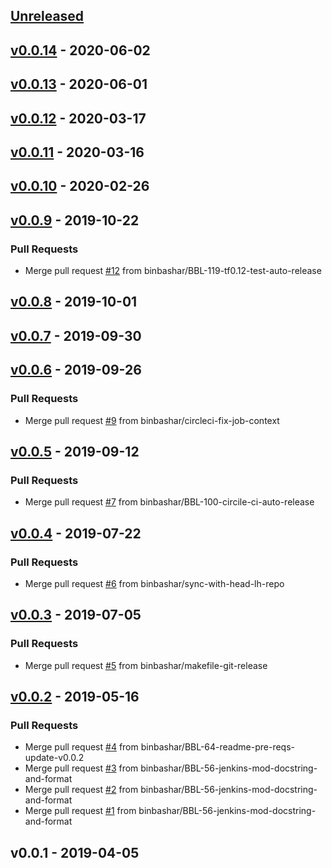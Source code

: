<a name="unreleased"></a>
## [Unreleased]


<a name="v0.0.14"></a>
## [v0.0.14] - 2020-06-02

<a name="v0.0.13"></a>
## [v0.0.13] - 2020-06-01

<a name="v0.0.12"></a>
## [v0.0.12] - 2020-03-17

<a name="v0.0.11"></a>
## [v0.0.11] - 2020-03-16

<a name="v0.0.10"></a>
## [v0.0.10] - 2020-02-26

<a name="v0.0.9"></a>
## [v0.0.9] - 2019-10-22
### Pull Requests
- Merge pull request [#12](https://github.com/binbashar/jenkins-modules/issues/12) from binbashar/BBL-119-tf0.12-test-auto-release


<a name="v0.0.8"></a>
## [v0.0.8] - 2019-10-01

<a name="v0.0.7"></a>
## [v0.0.7] - 2019-09-30

<a name="v0.0.6"></a>
## [v0.0.6] - 2019-09-26
### Pull Requests
- Merge pull request [#9](https://github.com/binbashar/jenkins-modules/issues/9) from binbashar/circleci-fix-job-context


<a name="v0.0.5"></a>
## [v0.0.5] - 2019-09-12
### Pull Requests
- Merge pull request [#7](https://github.com/binbashar/jenkins-modules/issues/7) from binbashar/BBL-100-circile-ci-auto-release


<a name="v0.0.4"></a>
## [v0.0.4] - 2019-07-22
### Pull Requests
- Merge pull request [#6](https://github.com/binbashar/jenkins-modules/issues/6) from binbashar/sync-with-head-lh-repo


<a name="v0.0.3"></a>
## [v0.0.3] - 2019-07-05
### Pull Requests
- Merge pull request [#5](https://github.com/binbashar/jenkins-modules/issues/5) from binbashar/makefile-git-release


<a name="v0.0.2"></a>
## [v0.0.2] - 2019-05-16
### Pull Requests
- Merge pull request [#4](https://github.com/binbashar/jenkins-modules/issues/4) from binbashar/BBL-64-readme-pre-reqs-update-v0.0.2
- Merge pull request [#3](https://github.com/binbashar/jenkins-modules/issues/3) from binbashar/BBL-56-jenkins-mod-docstring-and-format
- Merge pull request [#2](https://github.com/binbashar/jenkins-modules/issues/2) from binbashar/BBL-56-jenkins-mod-docstring-and-format
- Merge pull request [#1](https://github.com/binbashar/jenkins-modules/issues/1) from binbashar/BBL-56-jenkins-mod-docstring-and-format


<a name="v0.0.1"></a>
## v0.0.1 - 2019-04-05

[Unreleased]: https://github.com/binbashar/jenkins-modules/compare/v0.0.14...HEAD
[v0.0.14]: https://github.com/binbashar/jenkins-modules/compare/v0.0.13...v0.0.14
[v0.0.13]: https://github.com/binbashar/jenkins-modules/compare/v0.0.12...v0.0.13
[v0.0.12]: https://github.com/binbashar/jenkins-modules/compare/v0.0.11...v0.0.12
[v0.0.11]: https://github.com/binbashar/jenkins-modules/compare/v0.0.10...v0.0.11
[v0.0.10]: https://github.com/binbashar/jenkins-modules/compare/v0.0.9...v0.0.10
[v0.0.9]: https://github.com/binbashar/jenkins-modules/compare/v0.0.8...v0.0.9
[v0.0.8]: https://github.com/binbashar/jenkins-modules/compare/v0.0.7...v0.0.8
[v0.0.7]: https://github.com/binbashar/jenkins-modules/compare/v0.0.6...v0.0.7
[v0.0.6]: https://github.com/binbashar/jenkins-modules/compare/v0.0.5...v0.0.6
[v0.0.5]: https://github.com/binbashar/jenkins-modules/compare/v0.0.4...v0.0.5
[v0.0.4]: https://github.com/binbashar/jenkins-modules/compare/v0.0.3...v0.0.4
[v0.0.3]: https://github.com/binbashar/jenkins-modules/compare/v0.0.2...v0.0.3
[v0.0.2]: https://github.com/binbashar/jenkins-modules/compare/v0.0.1...v0.0.2
